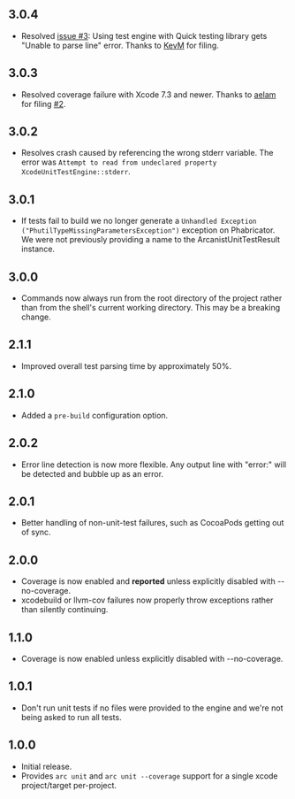 ## 3.0.4

* Resolved [issue #3](https://github.com/google/arc-xcode-test-engine/issues/3): Using test engine with Quick testing library gets "Unable to parse line" error. Thanks to [KevM](https://github.com/KevM) for filing.

## 3.0.3

* Resolved coverage failure with Xcode 7.3 and newer. Thanks to [aelam](https://github.com/aelam) for filing [#2](https://github.com/google/arc-xcode-test-engine/issues/2).

## 3.0.2

* Resolves crash caused by referencing the wrong stderr variable. The error was
  `Attempt to read from undeclared property XcodeUnitTestEngine::stderr`.

## 3.0.1

* If tests fail to build we no longer generate a
  `Unhandled Exception ("PhutilTypeMissingParametersException")` exception on Phabricator. We were
  not previously providing a name to the ArcanistUnitTestResult instance.

## 3.0.0

* Commands now always run from the root directory of the project rather than from the shell's
  current working directory. This may be a breaking change.

## 2.1.1

* Improved overall test parsing time by approximately 50%.

## 2.1.0

* Added a `pre-build` configuration option.

## 2.0.2

* Error line detection is now more flexible. Any output line with "error:" will be detected and
  bubble up as an error.

## 2.0.1

* Better handling of non-unit-test failures, such as CocoaPods getting out of sync.

## 2.0.0

* Coverage is now enabled and **reported** unless explicitly disabled with --no-coverage.
* xcodebuild or llvm-cov failures now properly throw exceptions rather than silently continuing.

## 1.1.0

* Coverage is now enabled unless explicitly disabled with --no-coverage.

## 1.0.1

* Don't run unit tests if no files were provided to the engine and we're not being asked
  to run all tests.

## 1.0.0

* Initial release.
* Provides `arc unit` and `arc unit --coverage` support for a single xcode project/target
  per-project.
